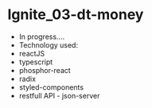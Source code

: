 # Ignite_03-dt-money

- In progress....
- Technology used:
- reactJS
- typescript
- phosphor-react
- radix
- styled-components
- restfull API - json-server
